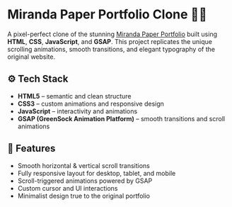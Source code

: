 # Miranda Paper Portfolio Clone 🧾✨

A pixel-perfect clone of the stunning [Miranda Paper Portfolio](https://mirandapaper.com/) built using **HTML**, **CSS**, **JavaScript**, and **GSAP**. This project replicates the unique scrolling animations, smooth transitions, and elegant typography of the original website.





## ⚙️ Tech Stack

- **HTML5** – semantic and clean structure
- **CSS3** – custom animations and responsive design
- **JavaScript** – interactivity and animations
- **GSAP (GreenSock Animation Platform)** – smooth transitions and scroll animations

## 📸 Features

- Smooth horizontal & vertical scroll transitions
- Fully responsive layout for desktop, tablet, and mobile
- Scroll-triggered animations powered by GSAP
- Custom cursor and UI interactions
- Minimalist design true to the original portfolio


